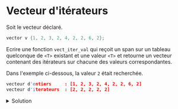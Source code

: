 # Vecteur d'itérateurs

Soit le vecteur déclaré.

~~~cpp
vector v {1, 2, 3, 2, 4, 2, 2, 6, 2};
~~~

Ecrire une fonction `vect_iter_val` qui reçoit un span sur un tableau quelconque de `<T>` existant et une valeur `<T>` et retourne un vecteur contenant des itérateurs sur chacune des valeurs correspondantes.

Dans l'exemple ci-dessous, la valeur `2` était recherchée.

~~~cpp
vecteur d'entiers     : [1, 2, 3, 2, 4, 2, 2, 6, 2]
vecteur d'iterateurs  : [2, 2, 2, 2, 2]
~~~

<details>
<summary>Solution</summary>

~~~cpp
#include <iostream>
#include <algorithm>
#include <vector>
#include <span>

using namespace std;

//---------------------------------------------------------
template <typename T>
ostream& operator<< (ostream& os, span<T> s) {
   os << "[";
   for (size_t i=0; i<s.size(); ++i) {
      if (i) os << ", ";
      os << s[i];
   }
   return os << "]";
}

//---------------------------------------------------------
template <typename T, typename Iterator>
vector<Iterator> vect_iter_val(span<T> s, const T& e) {

   vector<Iterator> result;
   auto it = s.begin();

   while( (it = find(it, s.end(), e)) != s.end()) {
      result.push_back(it);
      ++it;
   }

   return result;
}

//---------------------------------------------------------
// pour éviter des problèmes de surcharge avec l'opérateur de flux
template <typename Iterateur>
void afficher_vect_iter (const vector<Iterateur>& v) {
   cout << "[";
   for (size_t i=0; i<v.size(); ++i) {
      if (i) cout << ", ";
      cout << *v[i];
   }
   cout << "]";
}

//---------------------------------------------------------
int main() {

   vector v {1, 2, 3, 2, 4, 2, 2, 6, 2};

   using it_int = vector<int>::iterator;

   cout << "vecteur d'entiers     : " << span(v) << endl;
   vector vect_int_ref = vect_iter_val<int, it_int>(span<int>(v), 2);
   cout << "vecteur d'iterateurs  : ";
   afficher_vect_iter(vect_int_ref);
}
~~~

</details>